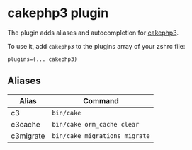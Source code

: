# cakephp3 plugin

The plugin adds aliases and autocompletion for [cakephp3](https://book.cakephp.org/3.0/en/index.html).

To use it, add `cakephp3` to the plugins array of your zshrc file:
```
plugins=(... cakephp3)
```

## Aliases

| Alias     | Command                       |
|-----------|-------------------------------|
| c3        | `bin/cake`                    |
| c3cache   | `bin/cake orm_cache clear`    |
| c3migrate | `bin/cake migrations migrate` |
